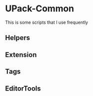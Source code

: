 # UPack-Common

This is some scripts that I use frequently

## Helpers

## Extension

## Tags

## EditorTools
